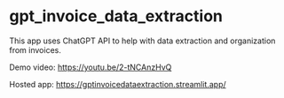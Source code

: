 # gpt_invoice_data_extraction
This app uses ChatGPT API to help with data extraction and organization from invoices.

Demo video:
https://youtu.be/2-tNCAnzHvQ

Hosted app:
https://gptinvoicedataextraction.streamlit.app/

